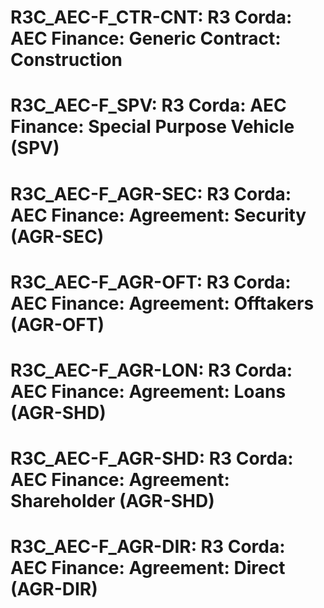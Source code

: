 # R3C_AEC-F_CTR-CNT: R3 Corda: AEC Finance: Generic Contract: Construction
# R3C_AEC-F_SPV: R3 Corda: AEC Finance: Special Purpose Vehicle (SPV)
# R3C_AEC-F_AGR-SEC: R3 Corda: AEC Finance: Agreement: Security (AGR-SEC)
# R3C_AEC-F_AGR-OFT: R3 Corda: AEC Finance: Agreement: Offtakers (AGR-OFT)
# R3C_AEC-F_AGR-LON: R3 Corda: AEC Finance: Agreement: Loans (AGR-SHD)
# R3C_AEC-F_AGR-SHD: R3 Corda: AEC Finance: Agreement: Shareholder (AGR-SHD)
# R3C_AEC-F_AGR-DIR: R3 Corda: AEC Finance: Agreement: Direct (AGR-DIR) 
